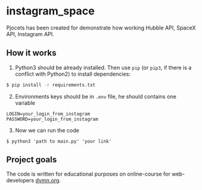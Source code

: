 # instagram_space

Pjocets has been created for demonstrate how working Hubble API, SpaceX API, Instagram API.

## How it works

1. Python3 should be already installed. Then use ```pip``` (or ```pip3```, if there is a conflict with Python2) to install dependencies:

```bash
$ pip install -r requirements.txt
```

2. Environments keys should be in ```.env``` file, he should contains one variable 
```
LOGIN=your_login_from_instagram
PASSWORD=your_login_from_instagram
```

3. Now we can run the code
```
$ python3 'path to main.py' 'your link'
```

## Project goals

The code is written for educational purposes on online-course for web-developers [dvmn.org](https://dvmn.org).
